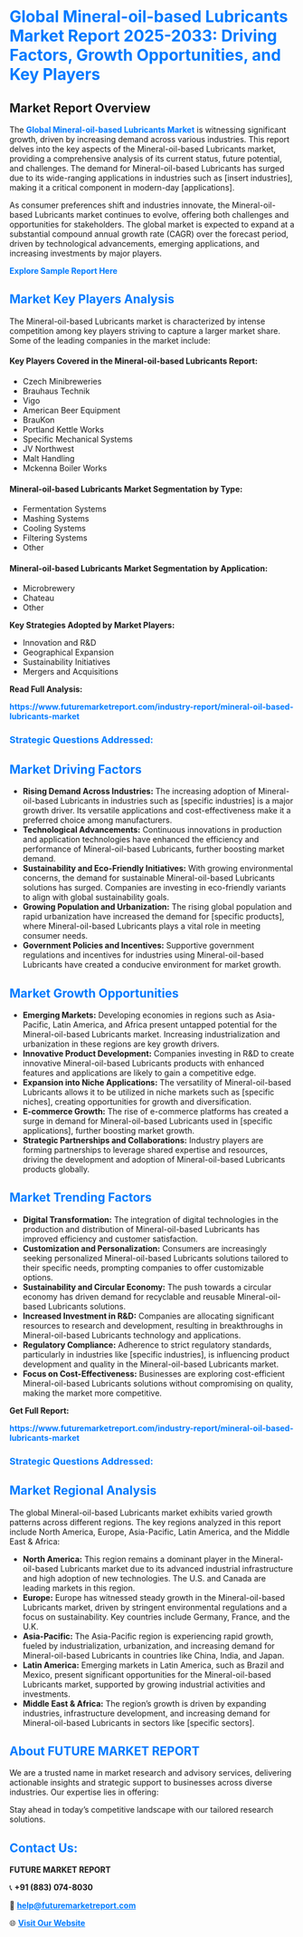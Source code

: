 <h1 style="color: #007BFF;">Global Mineral-oil-based Lubricants Market Report 2025-2033: Driving Factors, Growth Opportunities, and Key Players</h1>

<section id="overview">
<h2>Market Report Overview</h2>
<p>The <a href="https://www.futuremarketreport.com/industry-report/mineral-oil-based-lubricants-market" style="color: #007BFF; text-decoration: none;"><strong>Global Mineral-oil-based Lubricants Market</strong></a> is witnessing significant growth, driven by increasing demand across various industries. This report delves into the key aspects of the Mineral-oil-based Lubricants market, providing a comprehensive analysis of its current status, future potential, and challenges. The demand for Mineral-oil-based Lubricants has surged due to its wide-ranging applications in industries such as [insert industries], making it a critical component in modern-day [applications].</p>
<p>As consumer preferences shift and industries innovate, the Mineral-oil-based Lubricants market continues to evolve, offering both challenges and opportunities for stakeholders. The global market is expected to expand at a substantial compound annual growth rate (CAGR) over the forecast period, driven by technological advancements, emerging applications, and increasing investments by major players.</p>
</section>

<section id="overview">
<p><a href="https://www.futuremarketreport.com/request-sample/reportId=32562" style="color: #007BFF; text-decoration: none;"><strong>Explore Sample Report Here</strong></a></p>
</section>

<section id="key-players">
<h2 style="color: #007BFF;">Market Key Players Analysis</h2>
<p>The Mineral-oil-based Lubricants market is characterized by intense competition among key players striving to capture a larger market share. Some of the leading companies in the market include:</p>
<h4>Key Players Covered in the Mineral-oil-based Lubricants Report:</h4>
<ul><li>Czech Minibreweries</li><li>Brauhaus Technik</li><li>Vigo</li><li>American Beer Equipment</li><li>BrauKon</li><li>Portland Kettle Works</li><li>Specific Mechanical Systems</li><li>JV Northwest</li><li>Malt Handling</li><li>Mckenna Boiler Works</li></ul>
<h4>Mineral-oil-based Lubricants Market Segmentation by Type:</h4>
<ul><li>Fermentation Systems</li><li>Mashing Systems</li><li>Cooling Systems</li><li>Filtering Systems</li><li>Other</li></ul>

<h4>Mineral-oil-based Lubricants Market Segmentation by Application:</h4>
<ul><li>Microbrewery</li><li>Chateau</li><li>Other</li></ul>
<p><strong>Key Strategies Adopted by Market Players:</strong></p>
<ul>
<li>Innovation and R&D</li>
<li>Geographical Expansion</li>
<li>Sustainability Initiatives</li>
<li>Mergers and Acquisitions</li>
</ul>
</section>

<section>
<p><strong>Read Full Analysis: </strong></p><a href="https://www.futuremarketreport.com/industry-report/mineral-oil-based-lubricants-market" style="color: #007BFF; text-decoration: none;"><strong>https://www.futuremarketreport.com/industry-report/mineral-oil-based-lubricants-market</strong></a>
<h3 style="color: #007BFF;">Strategic Questions Addressed:</h3>
</section>

<section id="driving-factors">
<h2 style="color: #007BFF;">Market Driving Factors</h2>
<ul>
<li><strong>Rising Demand Across Industries:</strong> The increasing adoption of Mineral-oil-based Lubricants in industries such as [specific industries] is a major growth driver. Its versatile applications and cost-effectiveness make it a preferred choice among manufacturers.</li>
<li><strong>Technological Advancements:</strong> Continuous innovations in production and application technologies have enhanced the efficiency and performance of Mineral-oil-based Lubricants, further boosting market demand.</li>
<li><strong>Sustainability and Eco-Friendly Initiatives:</strong> With growing environmental concerns, the demand for sustainable Mineral-oil-based Lubricants solutions has surged. Companies are investing in eco-friendly variants to align with global sustainability goals.</li>
<li><strong>Growing Population and Urbanization:</strong> The rising global population and rapid urbanization have increased the demand for [specific products], where Mineral-oil-based Lubricants plays a vital role in meeting consumer needs.</li>
<li><strong>Government Policies and Incentives:</strong> Supportive government regulations and incentives for industries using Mineral-oil-based Lubricants have created a conducive environment for market growth.</li>
</ul>
</section>

<section id="growth-opportunities">
<h2 style="color: #007BFF;">Market Growth Opportunities</h2>
<ul>
<li><strong>Emerging Markets:</strong> Developing economies in regions such as Asia-Pacific, Latin America, and Africa present untapped potential for the Mineral-oil-based Lubricants market. Increasing industrialization and urbanization in these regions are key growth drivers.</li>
<li><strong>Innovative Product Development:</strong> Companies investing in R&D to create innovative Mineral-oil-based Lubricants products with enhanced features and applications are likely to gain a competitive edge.</li>
<li><strong>Expansion into Niche Applications:</strong> The versatility of Mineral-oil-based Lubricants allows it to be utilized in niche markets such as [specific niches], creating opportunities for growth and diversification.</li>
<li><strong>E-commerce Growth:</strong> The rise of e-commerce platforms has created a surge in demand for Mineral-oil-based Lubricants used in [specific applications], further boosting market growth.</li>
<li><strong>Strategic Partnerships and Collaborations:</strong> Industry players are forming partnerships to leverage shared expertise and resources, driving the development and adoption of Mineral-oil-based Lubricants products globally.</li>
</ul>
</section>

<section id="trending-factors">
<h2 style="color: #007BFF;">Market Trending Factors</h2>
<ul>
<li><strong>Digital Transformation:</strong> The integration of digital technologies in the production and distribution of Mineral-oil-based Lubricants has improved efficiency and customer satisfaction.</li>
<li><strong>Customization and Personalization:</strong> Consumers are increasingly seeking personalized Mineral-oil-based Lubricants solutions tailored to their specific needs, prompting companies to offer customizable options.</li>
<li><strong>Sustainability and Circular Economy:</strong> The push towards a circular economy has driven demand for recyclable and reusable Mineral-oil-based Lubricants solutions.</li>
<li><strong>Increased Investment in R&D:</strong> Companies are allocating significant resources to research and development, resulting in breakthroughs in Mineral-oil-based Lubricants technology and applications.</li>
<li><strong>Regulatory Compliance:</strong> Adherence to strict regulatory standards, particularly in industries like [specific industries], is influencing product development and quality in the Mineral-oil-based Lubricants market.</li>
<li><strong>Focus on Cost-Effectiveness:</strong> Businesses are exploring cost-efficient Mineral-oil-based Lubricants solutions without compromising on quality, making the market more competitive.</li>
</ul>
</section>

<section>
<p><strong>Get Full Report: </strong></p><a href="https://www.futuremarketreport.com/industry-report/mineral-oil-based-lubricants-market" style="color: #007BFF; text-decoration: none;"><strong>https://www.futuremarketreport.com/industry-report/mineral-oil-based-lubricants-market</strong></a>
<h3 style="color: #007BFF;">Strategic Questions Addressed:</h3>
</section>


<section id="regional-analysis">
<h2 style="color: #007BFF;">Market Regional Analysis</h2>
<p>The global Mineral-oil-based Lubricants market exhibits varied growth patterns across different regions. The key regions analyzed in this report include North America, Europe, Asia-Pacific, Latin America, and the Middle East & Africa:</p>
<ul>
<li><strong>North America:</strong> This region remains a dominant player in the Mineral-oil-based Lubricants market due to its advanced industrial infrastructure and high adoption of new technologies. The U.S. and Canada are leading markets in this region.</li>
<li><strong>Europe:</strong> Europe has witnessed steady growth in the Mineral-oil-based Lubricants market, driven by stringent environmental regulations and a focus on sustainability. Key countries include Germany, France, and the U.K.</li>
<li><strong>Asia-Pacific:</strong> The Asia-Pacific region is experiencing rapid growth, fueled by industrialization, urbanization, and increasing demand for Mineral-oil-based Lubricants in countries like China, India, and Japan.</li>
<li><strong>Latin America:</strong> Emerging markets in Latin America, such as Brazil and Mexico, present significant opportunities for the Mineral-oil-based Lubricants market, supported by growing industrial activities and investments.</li>
<li><strong>Middle East & Africa:</strong> The region’s growth is driven by expanding industries, infrastructure development, and increasing demand for Mineral-oil-based Lubricants in sectors like [specific sectors].</li>
</ul>
</section>

<footer>
<h2 style="color: #007BFF;">About FUTURE MARKET REPORT</h2>
<p>We are a trusted name in market research and advisory services, delivering actionable insights and strategic support to businesses across diverse industries. Our expertise lies in offering:</p>

<p>Stay ahead in today’s competitive landscape with our tailored research solutions.</p>

<h2 style="color: #007BFF;">Contact Us:</h2>
<p><strong>FUTURE MARKET REPORT</strong></p>
<p>📞 <strong>+91 (883) 074-8030</strong></p>
<p>📧 <strong><a href="mailto:help@futuremarketreport.com" style="color: #007BFF;">help@futuremarketreport.com</a></strong></p>
<p>🌐 <strong><a href="https://www.futuremarketreport.com/" style="color: #007BFF;">Visit Our Website</a></strong></p>
</footer>